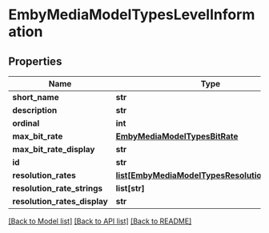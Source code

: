 # EmbyMediaModelTypesLevelInformation

## Properties
Name | Type | Description | Notes
------------ | ------------- | ------------- | -------------
**short_name** | **str** |  | [optional] 
**description** | **str** |  | [optional] 
**ordinal** | **int** |  | [optional] 
**max_bit_rate** | [**EmbyMediaModelTypesBitRate**](EmbyMediaModelTypesBitRate.md) |  | [optional] 
**max_bit_rate_display** | **str** |  | [optional] 
**id** | **str** |  | [optional] 
**resolution_rates** | [**list[EmbyMediaModelTypesResolutionWithRate]**](EmbyMediaModelTypesResolutionWithRate.md) |  | [optional] 
**resolution_rate_strings** | **list[str]** |  | [optional] 
**resolution_rates_display** | **str** |  | [optional] 

[[Back to Model list]](../README.md#documentation-for-models) [[Back to API list]](../README.md#documentation-for-api-endpoints) [[Back to README]](../README.md)

